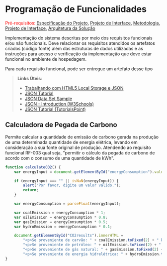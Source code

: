 # Programação de Funcionalidades

<span style="color:red">Pré-requisitos: <a href="2-Especificação do Projeto.md"> Especificação do Projeto</a></span>, <a href="3-Projeto de Interface.md"> Projeto de Interface</a>, <a href="4-Metodologia.md"> Metodologia</a>, <a href="3-Projeto de Interface.md"> Projeto de Interface</a>, <a href="5-Arquitetura da Solução.md"> Arquitetura da Solução</a>

Implementação do sistema descritas por meio dos requisitos funcionais e/ou não funcionais. Deve relacionar os requisitos atendidos os artefatos criados (código fonte) além das estruturas de dados utilizadas e as instruções para acesso e verificação da implementação que deve estar funcional no ambiente de hospedagem.

Para cada requisito funcional, pode ser entregue um artefato desse tipo

> **Links Úteis**:
>
> - [Trabalhando com HTML5 Local Storage e JSON](https://www.devmedia.com.br/trabalhando-com-html5-local-storage-e-json/29045)
> - [JSON Tutorial](https://www.w3resource.com/JSON)
> - [JSON Data Set Sample](https://opensource.adobe.com/Spry/samples/data_region/JSONDataSetSample.html)
> - [JSON - Introduction (W3Schools)](https://www.w3schools.com/js/js_json_intro.asp)
> - [JSON Tutorial (TutorialsPoint)](https://www.tutorialspoint.com/json/index.htm)


## Calculadora de Pegada de Carbono

Permite calcular a quantidade de emissão de carbono gerada na produção de uma determinada quantidade de energia elétrica, levando em consideração a sua fonte original de produção. Atendendo ao requisito funcional RF-003 qual seja, "permitir o cálculo da pegada de carbono de acordo com o consumo de uma quantidade de kWh".

~~~javascript
function calculateCO2() {
    var energyInput = document.getElementById("energyConsumption").value;

    if (energyInput === "" || isNaN(energyInput)) {
        alert("Por favor, digite um valor válido.");
        return;
    }

    var energyConsumption = parseFloat(energyInput);

    var coalEmission = energyConsumption * 1;
    var oilEmission = energyConsumption * 0.8;
    var gasEmission = energyConsumption * 0.5;
    var hydroEmission = energyConsumption * 0.1;

    document.getElementById("CO2results").innerHTML = 
        "<p>Se proveniente de carvão: " + coalEmission.toFixed(2) + " kg de CO².</p>" +
        "<p>Se proveniente de petróleo: " + oilEmission.toFixed(2) + " kg de CO².</p>" +
        "<p>Se proveniente de gás natural: " + gasEmission.toFixed(2) + " kg de CO².</p>" +
        "<p>Se proveniente de energia hidrelétrica: " + hydroEmission.toFixed(2) + " kg de CO².</p>";
}
~~~
